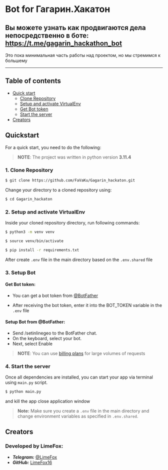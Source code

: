 # Bot for Гагарин.Хакатон

## Вы можете узнать как продвигаются дела непосредственно в боте: https://t.me/gagarin_hackathon_bot

Это пока минимальная часть работы над проектом, но мы стремимся к большему

___
## Table of contents

- [Quick start](#quick-start)
    - [Clone Repository](#1-clone-repository)
    - [Setup and activate VirtualEnv](#2-setup-and-activate-virtualenv)
    - [Get Bot token](#3-get-bot-token)
    - [Start the server](#4-start-the-server)
- [Creators](#creators)

## Quickstart
For a quick start, you need to do the following:

> **NOTE**: The project was written in python version **3.11.4** 

### 1. Clone Repository

```bash
$ git clone https://github.com/FaVaKu/Gagarin_hackaton.git
```

Change your directory to a cloned repository using:

``` bash
$ cd Gagarin_hackaton
```

### 2. Setup and activate VirtualEnv

Inside your cloned repository directory, run following commands:

``` bash
$ python3 -m venv venv
```
``` bash
$ source venv/bin/activate
```
``` bash
$ pip install -r requirements.txt
```

After create `.env` file in the main directory based on the `.env.shared` file
### 3. Setup Bot

#### Get Bot token:

- You can get a bot token from [@BotFather](https://t.me/BotFather)

- After receiving the bot token, enter it into the BOT_TOKEN variable in the `.env` file

#### Setup Bot from @BotFather:

- Send /setinlinegeo to the BotFather chat.
- On the keyboard, select your bot.
- Next, select Enable


> **NOTE**: You can use [billing plans](https://home.openweathermap.org/subscriptions) for large volumes of requests

### 4. Start the server

Once all dependencies are installed, you can start your app via terminal using `main.py` script.

``` bash
$ python main.py
```
and kill the app close application window 

> **Note:** Make sure you create a `.env` file in the main directory and change environment variables as specified in `.env.shared`.


## Creators

    
### Developed by **LimeFox**:
- ***Telegram:*** [@LimeFox](https://t.me/LimeFox)
- ***GitHub:*** [LimeFox16](https://github.com/LimeFox16)
